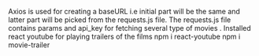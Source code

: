 Axios is used for creating a baseURL i.e initial part will be the same and latter part will be picked from the requests.js file.
The requests.js file contains params and api_key for fetching several type of movies .
Installed react youtube for playing trailers of the films
npm i react-youtube
npm i movie-trailer